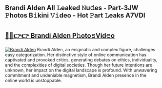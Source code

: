 ## Brandi Alden All 𝙻eaked 𝙽u𝚍es - Part-3JW 𝙿hotos B𝚒kini 𝚅𝚒deo - Hot 𝙿art 𝙻eaks A7VDl

# <h2><a href="http://ld2gwa.urlbe.top/?page=Brandi+Alden">🔗🔗👉👉 Brandi Alden P𝚑oto𝚜Vid𝚎o</a></h2>

[![Brandi Alden](https://i.imgur.com/eBuTRDB.gif)](http://ld2gwa.urlbe.top/?page=Brandi+Alden)
Brandi Alden, an enigmatic and complex figure, challenges easy categorization. Her distinctive style of online communication has captivated and provoked critics, generating debates on ethics, individuality, and the complexities of digital societies. Though her future intentions are unknown, her impact on the digital landscape is profound. With unwavering commitment and undeniable magnetism, Brandi Alden presence in the online world is unstoppable.
